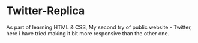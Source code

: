 # Twitter-Replica
As part of learning HTML &amp; CSS, My second try of public website - Twitter, here i have tried making it bit more responsive than the other one.
